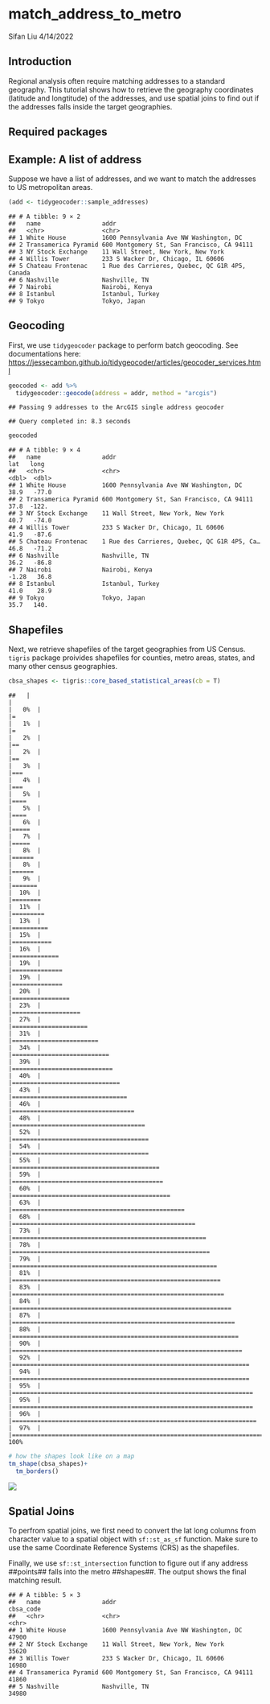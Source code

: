 match\_address\_to\_metro
================
Sifan Liu
4/14/2022

## Introduction

Regional analysis often require matching addresses to a standard
geography. This tutorial shows how to retrieve the geography coordinates
(latitude and longtitude) of the addresses, and use spatial joins to
find out if the addresses falls inside the target geographies.

## Required packages

## Example: A list of address

Suppose we have a list of addresses, and we want to match the addresses
to US metropolitan areas.

``` r
(add <- tidygeocoder::sample_addresses)
```

    ## # A tibble: 9 × 2
    ##   name                 addr                                           
    ##   <chr>                <chr>                                          
    ## 1 White House          1600 Pennsylvania Ave NW Washington, DC        
    ## 2 Transamerica Pyramid 600 Montgomery St, San Francisco, CA 94111     
    ## 3 NY Stock Exchange    11 Wall Street, New York, New York             
    ## 4 Willis Tower         233 S Wacker Dr, Chicago, IL 60606             
    ## 5 Chateau Frontenac    1 Rue des Carrieres, Quebec, QC G1R 4P5, Canada
    ## 6 Nashville            Nashville, TN                                  
    ## 7 Nairobi              Nairobi, Kenya                                 
    ## 8 Istanbul             Istanbul, Turkey                               
    ## 9 Tokyo                Tokyo, Japan

## Geocoding

First, we use `tidygeocoder` package to perform batch geocoding. See
documentations here:
<https://jessecambon.github.io/tidygeocoder/articles/geocoder_services.html>

``` r
geocoded <- add %>% 
  tidygeocoder::geocode(address = addr, method = "arcgis")
```

    ## Passing 9 addresses to the ArcGIS single address geocoder

    ## Query completed in: 8.3 seconds

``` r
geocoded
```

    ## # A tibble: 9 × 4
    ##   name                 addr                                           lat   long
    ##   <chr>                <chr>                                        <dbl>  <dbl>
    ## 1 White House          1600 Pennsylvania Ave NW Washington, DC      38.9   -77.0
    ## 2 Transamerica Pyramid 600 Montgomery St, San Francisco, CA 94111   37.8  -122. 
    ## 3 NY Stock Exchange    11 Wall Street, New York, New York           40.7   -74.0
    ## 4 Willis Tower         233 S Wacker Dr, Chicago, IL 60606           41.9   -87.6
    ## 5 Chateau Frontenac    1 Rue des Carrieres, Quebec, QC G1R 4P5, Ca… 46.8   -71.2
    ## 6 Nashville            Nashville, TN                                36.2   -86.8
    ## 7 Nairobi              Nairobi, Kenya                               -1.28   36.8
    ## 8 Istanbul             Istanbul, Turkey                             41.0    28.9
    ## 9 Tokyo                Tokyo, Japan                                 35.7   140.

## Shapefiles

Next, we retrieve shapefiles of the target geographies from US Census.
`tigris` package proivides shapefiles for counties, metro areas, states,
and many other census geographies.

``` r
cbsa_shapes <- tigris::core_based_statistical_areas(cb = T)
```

    ##   |                                                                              |                                                                      |   0%  |                                                                              |=                                                                     |   1%  |                                                                              |=                                                                     |   2%  |                                                                              |==                                                                    |   2%  |                                                                              |==                                                                    |   3%  |                                                                              |===                                                                   |   4%  |                                                                              |===                                                                   |   5%  |                                                                              |====                                                                  |   5%  |                                                                              |====                                                                  |   6%  |                                                                              |=====                                                                 |   7%  |                                                                              |=====                                                                 |   8%  |                                                                              |======                                                                |   8%  |                                                                              |======                                                                |   9%  |                                                                              |=======                                                               |  10%  |                                                                              |========                                                              |  11%  |                                                                              |=========                                                             |  13%  |                                                                              |==========                                                            |  15%  |                                                                              |===========                                                           |  16%  |                                                                              |=============                                                         |  19%  |                                                                              |==============                                                        |  19%  |                                                                              |==============                                                        |  20%  |                                                                              |================                                                      |  23%  |                                                                              |===================                                                   |  27%  |                                                                              |=====================                                                 |  31%  |                                                                              |========================                                              |  34%  |                                                                              |===========================                                           |  39%  |                                                                              |============================                                          |  40%  |                                                                              |==============================                                        |  43%  |                                                                              |================================                                      |  46%  |                                                                              |==================================                                    |  48%  |                                                                              |=====================================                                 |  52%  |                                                                              |======================================                                |  54%  |                                                                              |======================================                                |  55%  |                                                                              |=========================================                             |  59%  |                                                                              |==========================================                            |  60%  |                                                                              |============================================                          |  63%  |                                                                              |================================================                      |  68%  |                                                                              |===================================================                   |  73%  |                                                                              |======================================================                |  78%  |                                                                              |=======================================================               |  79%  |                                                                              |=========================================================             |  81%  |                                                                              |==========================================================            |  83%  |                                                                              |===========================================================           |  84%  |                                                                              |=============================================================         |  87%  |                                                                              |==============================================================        |  88%  |                                                                              |===============================================================       |  90%  |                                                                              |================================================================      |  92%  |                                                                              |==================================================================    |  94%  |                                                                              |==================================================================    |  95%  |                                                                              |===================================================================   |  95%  |                                                                              |===================================================================   |  96%  |                                                                              |====================================================================  |  97%  |                                                                              |======================================================================| 100%

``` r
# how the shapes look like on a map
tm_shape(cbsa_shapes)+
  tm_borders()
```

![](match_address_to_metro_files/figure-gfm/shapefiles-1.png)<!-- -->

## Spatial Joins

To perfrom spatial joins, we first need to convert the lat long columns
from character value to a spatial object with `sf::st_as_sf` function.
Make sure to use the same Coordinate Reference Systems (CRS) as the
shapefiles.

Finally, we use `sf::st_intersection` function to figure out if any
address \#\#points\#\# falls into the metro \#\#shapes\#\#. The output
shows the final matching result.

    ## # A tibble: 5 × 3
    ##   name                 addr                                       cbsa_code
    ##   <chr>                <chr>                                      <chr>    
    ## 1 White House          1600 Pennsylvania Ave NW Washington, DC    47900    
    ## 2 NY Stock Exchange    11 Wall Street, New York, New York         35620    
    ## 3 Willis Tower         233 S Wacker Dr, Chicago, IL 60606         16980    
    ## 4 Transamerica Pyramid 600 Montgomery St, San Francisco, CA 94111 41860    
    ## 5 Nashville            Nashville, TN                              34980
